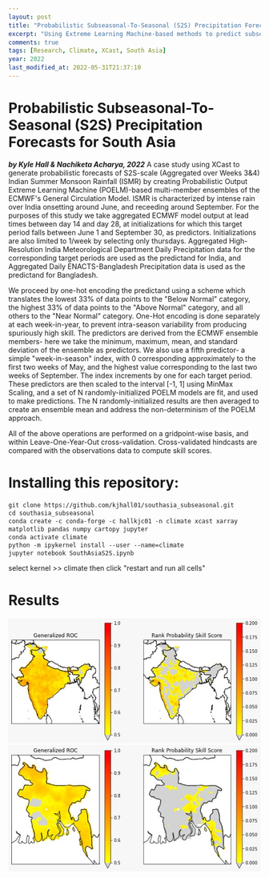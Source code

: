 ```yaml
---
layout: post
title: "Probabilistic Subseasonal-To-Seasonal (S2S) Precipitation Forecasts for South Asia"
excerpt: "Using Extreme Learning Machine-based methods to predict subseasonal-to-seasonal rainfall during the summer monsoon season"
comments: true
tags: [Research, Climate, XCast, South Asia]
year: 2022
last_modified_at: 2022-05-31T21:37:10
---
```


# Probabilistic Subseasonal-To-Seasonal (S2S) Precipitation Forecasts for South Asia

***by Kyle Hall & Nachiketa Acharya, 2022***
A case study using XCast to generate probabilistic forecasts of S2S-scale (Aggregated over Weeks 3&4) Indian Summer Monsoon Rainfall (ISMR) by creating Probabilistic Output Extreme Learning Machine (POELM)-based multi-member ensembles of the ECMWF's General Circulation Model. ISMR is characterized by intense rain over India onsetting around June, and receeding around September. For the purposes of this study we take aggregated ECMWF model output at lead times between day 14 and day 28, at initializations for which this target period falls between June 1 and September 30, as predictors. Initializations are also limited to 1/week by selecting only thursdays.  Aggregated High-Resolution India Meteorological Department Daily Precipitation data for the corresponding target periods are used as the predictand for India, and Aggregated Daily ENACTS-Bangladesh Precipitation data is used as the predictand for Bangladesh. 

We proceed by one-hot encoding the predictand using a scheme which translates the lowest 33% of data points to the "Below Normal" category, the highest 33% of data points to the "Above Normal" category, and all others to the "Near Normal" category. One-Hot encoding is done separately at each week-in-year, to prevent intra-season variability from producing spuriously high skill. The predictors are derived from the ECMWF ensemble members- here we take the minimum, maximum, mean, and standard deviation of the ensemble as predictors. We also use a fifth predictor- a simple "week-in-season" index, with 0 corresponding approximately to the first two weeks of May, and the highest value corresponding to the last two weeks of September. The index increments by one for each target period.  These predictors are then scaled to the interval [-1, 1] using MinMax Scaling, and a set of N randomly-initialized POELM models are fit, and used to make predictions. The N randomly-initialized results are then averaged to create an ensemble mean and address the non-determinism of the POELM approach. 

All of the above operations are performed on a gridpoint-wise basis, and within Leave-One-Year-Out cross-validation. Cross-validated hindcasts are compared with the observations data to compute skill scores. 

# Installing this repository: 

```
git clone https://github.com/kjhall01/southasia_subseasonal.git
cd southasia_subseasonal
conda create -c conda-forge -c hallkjc01 -n climate xcast xarray matplotlib pandas numpy cartopy jupyter
conda activate climate 
python -m ipykernel install --user --name=climate
jupyter notebook SouthAsiaS2S.ipynb
```

select kernel >> climate
then click "restart and run all cells" 

# Results
![India](https://raw.githubusercontent.com/kjhall01/southasia_subseasonal/master/india_s2s_skill.jpeg)
![Bangladesh](https://raw.githubusercontent.com/kjhall01/southasia_subseasonal/master/bd_s2s_skill.jpeg)



